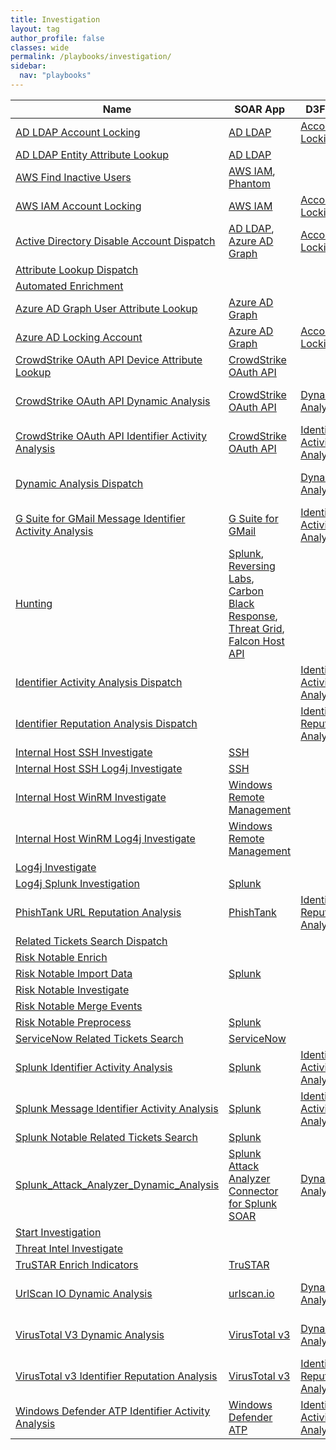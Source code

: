```yaml
---
title: Investigation
layout: tag
author_profile: false
classes: wide
permalink: /playbooks/investigation/
sidebar:
  nav: "playbooks"
---
```


| Name    | SOAR App   | D3FEND      | Use Case    |
| --------| ---------- | ----------- | ----------- |
| [AD LDAP Account Locking](/playbooks/ad_ldap_account_locking/)| [AD LDAP](https://splunkbase.splunk.com/apps?keyword=ad+ldap&filters=product%3Asoar)| [Account Locking](https://d3fend.mitre.org/technique/d3f:AccountLocking)| [Phishing](https://research.splunk.com/playbooks/phishing), [Endpoint](https://research.splunk.com/playbooks/endpoint)|
| [AD LDAP Entity Attribute Lookup](/playbooks/ad_ldap_entity_attribute_lookup/)| [AD LDAP](https://splunkbase.splunk.com/apps?keyword=ad+ldap&filters=product%3Asoar)| | [Enrichment](https://research.splunk.com/playbooks/enrichment)|
| [AWS Find Inactive Users](/playbooks/aws_find_inactive_users/)| [AWS IAM](https://splunkbase.splunk.com/apps?keyword=aws+iam&filters=product%3Asoar), [Phantom](https://splunkbase.splunk.com/apps?keyword=phantom&filters=product%3Asoar)| | |
| [AWS IAM Account Locking](/playbooks/aws_iam_account_locking/)| [AWS IAM](https://splunkbase.splunk.com/apps?keyword=aws+iam&filters=product%3Asoar)| [Account Locking](https://d3fend.mitre.org/technique/d3f:AccountLocking)| [Phishing](https://research.splunk.com/playbooks/phishing), [Endpoint](https://research.splunk.com/playbooks/endpoint)|
| [Active Directory Disable Account Dispatch](/playbooks/active_directory_disable_account_dispatch/)| [AD LDAP](https://splunkbase.splunk.com/apps?keyword=ad+ldap&filters=product%3Asoar), [Azure AD Graph](https://splunkbase.splunk.com/apps?keyword=azure+ad+graph&filters=product%3Asoar)| [Account Locking](https://d3fend.mitre.org/technique/d3f:AccountLocking)| [Phishing](https://research.splunk.com/playbooks/phishing), [Endpoint](https://research.splunk.com/playbooks/endpoint)|
| [Attribute Lookup Dispatch](/playbooks/attribute_lookup_dispatch/)| | | [Enrichment](https://research.splunk.com/playbooks/enrichment)|
| [Automated Enrichment](/playbooks/automated_enrichment/)| | | |
| [Azure AD Graph User Attribute Lookup](/playbooks/azure_ad_graph_user_attribute_lookup/)| [Azure AD Graph](https://splunkbase.splunk.com/apps?keyword=azure+ad+graph&filters=product%3Asoar)| | [Enrichment](https://research.splunk.com/playbooks/enrichment)|
| [Azure AD Locking Account](/playbooks/azure_ad_locking_account/)| [Azure AD Graph](https://splunkbase.splunk.com/apps?keyword=azure+ad+graph&filters=product%3Asoar)| [Account Locking](https://d3fend.mitre.org/technique/d3f:AccountLocking)| [Phishing](https://research.splunk.com/playbooks/phishing), [Endpoint](https://research.splunk.com/playbooks/endpoint)|
| [CrowdStrike OAuth API Device Attribute Lookup](/playbooks/crowdstrike_oauth_api_device_attribute_lookup/)| [CrowdStrike OAuth API](https://splunkbase.splunk.com/apps?keyword=crowdstrike+oauth+api&filters=product%3Asoar)| | [Enrichment](https://research.splunk.com/playbooks/enrichment), [Endpoint](https://research.splunk.com/playbooks/endpoint)|
| [CrowdStrike OAuth API Dynamic Analysis](/playbooks/crowdstrike_oauth_api_dynamic_analysis/)| [CrowdStrike OAuth API](https://splunkbase.splunk.com/apps?keyword=crowdstrike+oauth+api&filters=product%3Asoar)| [Dynamic Analysis](https://d3fend.mitre.org/technique/d3f:DynamicAnalysis)| [Enrichment](https://research.splunk.com/playbooks/enrichment), [Phishing](https://research.splunk.com/playbooks/phishing), [Endpoint](https://research.splunk.com/playbooks/endpoint)|
| [CrowdStrike OAuth API Identifier Activity Analysis](/playbooks/crowdstrike_oauth_api_identifier_activity_analysis/)| [CrowdStrike OAuth API](https://splunkbase.splunk.com/apps?keyword=crowdstrike+oauth+api&filters=product%3Asoar)| [Identifier Activity Analysis](https://d3fend.mitre.org/technique/d3f:IdentifierActivityAnalysis)| [Enrichment](https://research.splunk.com/playbooks/enrichment), [Endpoint](https://research.splunk.com/playbooks/endpoint)|
| [Dynamic Analysis Dispatch](/playbooks/dynamic_analysis_dispatch/)| | [Dynamic Analysis](https://d3fend.mitre.org/technique/d3f:DynamicAnalysis)| [Enrichment](https://research.splunk.com/playbooks/enrichment), [Phishing](https://research.splunk.com/playbooks/phishing), [Endpoint](https://research.splunk.com/playbooks/endpoint)|
| [G Suite for GMail Message Identifier Activity Analysis](/playbooks/g_suite_for_gmail_message_identifier_activity_analysis/)| [G Suite for GMail](https://splunkbase.splunk.com/apps?keyword=g+suite+for+gmail&filters=product%3Asoar)| [Identifier Activity Analysis](https://d3fend.mitre.org/technique/d3f:IdentifierActivityAnalysis)| [Phishing](https://research.splunk.com/playbooks/phishing)|
| [Hunting](/playbooks/hunting/)| [Splunk](https://splunkbase.splunk.com/apps?keyword=splunk&filters=product%3Asoar), [Reversing Labs](https://splunkbase.splunk.com/apps?keyword=reversing+labs&filters=product%3Asoar), [Carbon Black Response](https://splunkbase.splunk.com/apps?keyword=carbon+black+response&filters=product%3Asoar), [Threat Grid](https://splunkbase.splunk.com/apps?keyword=threat+grid&filters=product%3Asoar), [Falcon Host API](https://splunkbase.splunk.com/apps?keyword=falcon+host+api&filters=product%3Asoar)| | |
| [Identifier Activity Analysis Dispatch](/playbooks/identifier_activity_analysis_dispatch/)| | [Identifier Activity Analysis](https://d3fend.mitre.org/technique/d3f:IdentifierActivityAnalysis)| [Enrichment](https://research.splunk.com/playbooks/enrichment)|
| [Identifier Reputation Analysis Dispatch](/playbooks/identifier_reputation_analysis_dispatch/)| | [Identifier Reputation Analysis](https://d3fend.mitre.org/technique/d3f:IdentifierReputationAnalysis)| [Enrichment](https://research.splunk.com/playbooks/enrichment)|
| [Internal Host SSH Investigate](/playbooks/internal_host_ssh_investigate/)| [SSH](https://splunkbase.splunk.com/apps?keyword=ssh&filters=product%3Asoar)| | |
| [Internal Host SSH Log4j Investigate](/playbooks/internal_host_ssh_log4j_investigate/)| [SSH](https://splunkbase.splunk.com/apps?keyword=ssh&filters=product%3Asoar)| | |
| [Internal Host WinRM Investigate](/playbooks/internal_host_winrm_investigate/)| [Windows Remote Management](https://splunkbase.splunk.com/apps?keyword=windows+remote+management&filters=product%3Asoar)| | |
| [Internal Host WinRM Log4j Investigate](/playbooks/internal_host_winrm_log4j_investigate/)| [Windows Remote Management](https://splunkbase.splunk.com/apps?keyword=windows+remote+management&filters=product%3Asoar)| | |
| [Log4j Investigate](/playbooks/log4j_investigate/)| | | |
| [Log4j Splunk Investigation](/playbooks/log4j_splunk_investigation/)| [Splunk](https://splunkbase.splunk.com/apps?keyword=splunk&filters=product%3Asoar)| | |
| [PhishTank URL Reputation Analysis](/playbooks/phishtank_url_reputation_analysis/)| [PhishTank](https://splunkbase.splunk.com/apps?keyword=phishtank&filters=product%3Asoar)| [Identifier Reputation Analysis](https://d3fend.mitre.org/technique/d3f:IdentifierReputationAnalysis)| [Enrichment](https://research.splunk.com/playbooks/enrichment), [Phishing](https://research.splunk.com/playbooks/phishing)|
| [Related Tickets Search Dispatch](/playbooks/related_tickets_search_dispatch/)| | | [Enrichment](https://research.splunk.com/playbooks/enrichment)|
| [Risk Notable Enrich](/playbooks/risk_notable_enrich/)| | | |
| [Risk Notable Import Data](/playbooks/risk_notable_import_data/)| [Splunk](https://splunkbase.splunk.com/apps?keyword=splunk&filters=product%3Asoar)| | |
| [Risk Notable Investigate](/playbooks/risk_notable_investigate/)| | | |
| [Risk Notable Merge Events](/playbooks/risk_notable_merge_events/)| | | |
| [Risk Notable Preprocess](/playbooks/risk_notable_preprocess/)| [Splunk](https://splunkbase.splunk.com/apps?keyword=splunk&filters=product%3Asoar)| | |
| [ServiceNow Related Tickets Search](/playbooks/servicenow_related_tickets_search/)| [ServiceNow](https://splunkbase.splunk.com/apps?keyword=servicenow&filters=product%3Asoar)| | [Enrichment](https://research.splunk.com/playbooks/enrichment)|
| [Splunk Identifier Activity Analysis](/playbooks/splunk_identifier_activity_analysis/)| [Splunk](https://splunkbase.splunk.com/apps?keyword=splunk&filters=product%3Asoar)| [Identifier Activity Analysis](https://d3fend.mitre.org/technique/d3f:IdentifierActivityAnalysis)| [Enrichment](https://research.splunk.com/playbooks/enrichment)|
| [Splunk Message Identifier Activity Analysis](/playbooks/splunk_message_identifier_activity_analysis/)| [Splunk](https://splunkbase.splunk.com/apps?keyword=splunk&filters=product%3Asoar)| [Identifier Activity Analysis](https://d3fend.mitre.org/technique/d3f:IdentifierActivityAnalysis)| [Phishing](https://research.splunk.com/playbooks/phishing)|
| [Splunk Notable Related Tickets Search](/playbooks/splunk_notable_related_tickets_search/)| [Splunk](https://splunkbase.splunk.com/apps?keyword=splunk&filters=product%3Asoar)| | [Enrichment](https://research.splunk.com/playbooks/enrichment)|
| [Splunk_Attack_Analyzer_Dynamic_Analysis](/playbooks/splunk_attack_analyzer_dynamic_analysis/)| [Splunk Attack Analyzer Connector for Splunk SOAR](https://splunkbase.splunk.com/apps?keyword=splunk+attack+analyzer+connector+for+splunk+soar&filters=product%3Asoar)| [Dynamic Analysis](https://d3fend.mitre.org/technique/d3f:DynamicAnalysis)| [Enrichment](https://research.splunk.com/playbooks/enrichment), [Phishing](https://research.splunk.com/playbooks/phishing), [Endpoint](https://research.splunk.com/playbooks/endpoint)|
| [Start Investigation](/playbooks/start_investigation/)| | | |
| [Threat Intel Investigate](/playbooks/threat_intel_investigate/)| | | |
| [TruSTAR Enrich Indicators](/playbooks/trustar_enrich_indicators/)| [TruSTAR](https://splunkbase.splunk.com/apps?keyword=trustar&filters=product%3Asoar)| | |
| [UrlScan IO Dynamic Analysis](/playbooks/urlscan_io_dynamic_analysis/)| [urlscan.io](https://splunkbase.splunk.com/apps?keyword=urlscan.io&filters=product%3Asoar)| [Dynamic Analysis](https://d3fend.mitre.org/technique/d3f:DynamicAnalysis)| [Enrichment](https://research.splunk.com/playbooks/enrichment), [Phishing](https://research.splunk.com/playbooks/phishing), [Endpoint](https://research.splunk.com/playbooks/endpoint)|
| [VirusTotal V3 Dynamic Analysis](/playbooks/virustotal_v3_dynamic_analysis/)| [VirusTotal v3](https://splunkbase.splunk.com/apps?keyword=virustotal+v3&filters=product%3Asoar)| [Dynamic Analysis](https://d3fend.mitre.org/technique/d3f:DynamicAnalysis)| [Enrichment](https://research.splunk.com/playbooks/enrichment), [Phishing](https://research.splunk.com/playbooks/phishing), [Endpoint](https://research.splunk.com/playbooks/endpoint)|
| [VirusTotal v3 Identifier Reputation Analysis](/playbooks/virustotal_v3_identifier_reputation_analysis/)| [VirusTotal v3](https://splunkbase.splunk.com/apps?keyword=virustotal+v3&filters=product%3Asoar)| [Identifier Reputation Analysis](https://d3fend.mitre.org/technique/d3f:IdentifierReputationAnalysis)| [Enrichment](https://research.splunk.com/playbooks/enrichment)|
| [Windows Defender ATP Identifier Activity Analysis](/playbooks/windows_defender_atp_identifier_activity_analysis/)| [Windows Defender ATP](https://splunkbase.splunk.com/apps?keyword=windows+defender+atp&filters=product%3Asoar)| [Identifier Activity Analysis](https://d3fend.mitre.org/technique/d3f:IdentifierActivityAnalysis)| [Enrichment](https://research.splunk.com/playbooks/enrichment), [Endpoint](https://research.splunk.com/playbooks/endpoint)|